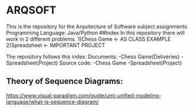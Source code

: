 # ARQSOFT
This is the repository for the Arquitecture of Software subject assignments.
Programming Language: Java/Python
##Index
In this repository there will work in 2 different problems.
1)Chess Game <- AS CLASS EXAMPLE
2)Spreadsheet <- IMPORTANT PROJECT

The repository follows this index:
Documents:
	-Chess Game(Deliveries)
	-Spreadsheet(Project)
Source code:
	-Chess Game
	-Spreadsheet(Project)

## Theory of Sequence Diagrams:
https://www.visual-paradigm.com/guide/uml-unified-modeling-language/what-is-sequence-diagram/
